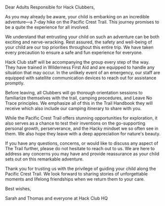 Dear Adults Responsible for Hack Clubbers,

As you may already be aware, your child is embarking on an incredible adventure—a 7-day hike on the Pacific Crest Trail. This journey promises to be a quite the experience for all involved. 

We understand that entrusting your child on such an adventure can be both exciting and nerve-wracking. Rest assured, the safety and well-being of your child are our top priorities throughout this entire trip. We have taken every precaution to ensure a safe and fun experience for everyone.

Hack Club staff will be accompanying the group every step of the way. They have trained in Wilderness First Aid and are equipped to handle any situation that may occur. In the unlikely event of an emergency, our staff are equipped with satellite communication devices to reach out for assistance promptly.

Before leaving, all Clubbers will go thorough orientation sessions to familiarize themselves with the trail, camping procedures, and Leave No Trace principles. We emphasize all of this in the Trail Handbook they will receive which also include our camping itinerary to share with you. 

While the Pacific Crest Trail offers stunning opportunities for exploration, it also serves as a chance to test their inventions on the go-supporting personal growth, perserverance, and the Hacky mindset we so often see in them. We also hope they leave with a deep appreciation for nature's beauty. 

If you have any questions, concerns, or would like to discuss any aspect of The Trail further, please do not hesitate to reach out to us. We are here to address any concerns you may have and provide reassurance as your child sets out on this remarkable adventure.

Thank you for trusting us with the privilege of guiding your child along the Pacific Crest Trail. We look forward to sharing stories of unforgettable moments and lifelong friendships when we return them to your care.

Best wishes, 

Sarah and Thomas and everyone at Hack Club HQ
